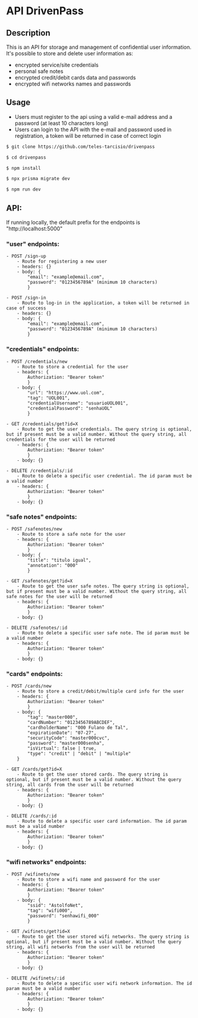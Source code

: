 # API DrivenPass

## Description
This is an API for storage and management of confidential user information. It's possible to store and delete user information as:
- encrypted service/site credentials
- personal safe notes
- encrypted credit/debit cards data and passwords
- encrypted wifi networks names and passwords

## Usage
- Users must register to the api using a valid e-mail address and a password (at least 10 characters long)
- Users can login to the API with the e-mail and password used in registration, a token will be returned in case of correct login

```bash
$ git clone https://github.com/teles-tarcisio/drivenpass

$ cd drivenpass

$ npm install

$ npx prisma migrate dev

$ npm run dev
```

## API:
If running locally, the default prefix for the endpoints is "http://localhost:5000"

### "user" endpoints:
```
- POST /sign-up
    - Route for registering a new user
    - headers: {}
    - body: {
        "email": "example@email.com",
        "password": "0123456789A" (minimum 10 characters)
        }
        
- POST /sign-in
    - Route to log-in in the application, a token will be returned in case of success
    - headers: {}
    - body: {
        "email": "example@email.com",
        "password": "0123456789A" (minimum 10 characters)
        }
```

### "credentials" endpoints:
```
- POST /credentials/new
    - Route to store a credential for the user
    - headers: {
        Authorization: "Bearer token"
        }
    - body: {
        "url": "https://www.uol.com",
        "tag": "UOL001",
        "credentialUsername": "usuarioUOL001",
        "credentialPassword": "senhaUOL"
        }

- GET /credentials/get?id=X
    - Route to get the user credentials. The query string is optional, but if present must be a valid number. Without the query string, all credentials for the user will be returned
    - headers: {
        Authorization: "Bearer token"
        }
    - body: {}

- DELETE /credentials/:id
    - Route to delete a specific user credential. The id param must be a valid number
    - headers: {
        Authorization: "Bearer token"
        }
    - body: {}
```

### "safe notes" endpoints:
```
- POST /safenotes/new
    - Route to store a safe note for the user
    - headers: {
        Authorization: "Bearer token"
        }
    - body: {
        "title": "titulo igual",
        "annotation": "000"
        }
        
- GET /safenotes/get?id=X
    - Route to get the user safe notes. The query string is optional, but if present must be a valid number. Without the query string, all safe notes for the user will be returned
    - headers: {
        Authorization: "Bearer token"
        }
    - body: {}

- DELETE /safenotes/:id
    - Route to delete a specific user safe note. The id param must be a valid number
    - headers: {
        Authorization: "Bearer token"
        }
    - body: {}
```

### "cards" endpoints:
```
- POST /cards/new
    - Route to store a credit/debit/multiple card info for the user
    - headers: {
        Authorization: "Bearer token"
        }
    - body: {
        "tag": "master000",
        "cardNumber": "0123456789ABCDEF",
        "cardholderName": "000 Fulano de Tal",
        "expirationDate": "07-27",
        "securityCode": "master000cvc",
        "password": "master000senha",
        "isVirtual": false | true,
        "type": "credit" | "debit" | "multiple"
    }
        
- GET /cards/get?id=X
    - Route to get the user stored cards. The query string is optional, but if present must be a valid number. Without the query string, all cards from the user will be returned
    - headers: {
        Authorization: "Bearer token"
        }
    - body: {}

- DELETE /cards/:id
    - Route to delete a specific user card information. The id param must be a valid number
    - headers: {
        Authorization: "Bearer token"
        }
    - body: {}
```

### "wifi networks" endpoints:
```
- POST /wifinets/new
    - Route to store a wifi name and password for the user
    - headers: {
        Authorization: "Bearer token"
        }
    - body: {
        "ssid": "AstolfoNet",
        "tag": "wifi000",
        "password": "senhawifi_000"
        }
        
- GET /wifinets/get?id=X
    - Route to get the user stored wifi networks. The query string is optional, but if present must be a valid number. Without the query string, all wifi networks from the user will be returned
    - headers: {
        Authorization: "Bearer token"
        }
    - body: {}

- DELETE /wifinets/:id
    - Route to delete a specific user wifi network information. The id param must be a valid number
    - headers: {
        Authorization: "Bearer token"
        }
    - body: {}
```